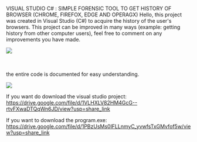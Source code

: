 
VISUAL STUDIO C# : SIMPLE FORENSIC TOOL TO GET HISTORY OF BROWSER (CHROME, FIREFOX, EDGE AND OPERAGX)
Hello, this project was created in Visual Studio (C#) to acquire the history of the user's browsers. This project can be improved in many ways (example: getting history from other computer users), feel free to comment on any improvements you have made.


<img src="https://blogger.googleusercontent.com/img/b/R29vZ2xl/AVvXsEjQSlCZ47e2faqwi0wwrHvztOWyJwifG1grldsYVj4sDQ1YkACAwtn8yNajle-9cwx8O8qcSFTMZGg1kH_7KtjO9CkX88hECehLJPzQ1pevMHwrnSI7PvCX2WYmPjq84bMi6gRDSAVon-mpkNx24_z_FghXI7H8dYjpOYsyTcu_QqAhUsZ43CR2xJHz/w642-h284/imagem_2023-02-28_133446519.png">

<br /><br />
the entire code is documented for easy understanding.

<img src="https://blogger.googleusercontent.com/img/b/R29vZ2xl/AVvXsEh37d_tOXRQSMupemlSOFP-j4OcAGJCNcR3w80cUGKls3-44XlbMiAj7Pm3g-F0DbpPwtT6tBudOWl661-a6ZutVYedzeoCqytRXF1AaZrjUjETaO9CUnKcRCPiuQfxQBcUACBUgdvRbIpMiHDhu6wTkgENW1FlRIIHBG4HAXONGiVZzs7Denl6KpaH/w552-h283/imagem_2023-02-28_133805198.png">





If you want do download the visual studio project: 
https://drive.google.com/file/d/1VLHXLV82HM4GcG--rtvFXwaDTQqWn6JD/view?usp=share_link

If you want to download the program.exe: 
https://drive.google.com/file/d/1PBzUsMs0lFLLnmyC_yvwfsTxGMvfof5w/view?usp=share_link
